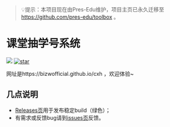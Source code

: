 > &#x1F4A1;提示：本项目现在由Pres-Edu维护，项目主页已永久迁移至 https://github.com/pres-edu/toolbox 。
# 课堂抽学号系统

![](https://travis-ci.com/bizwofficial/cxh.svg?branch=master)
[![star](https://gitee.com/bizwofficial/cxh/badge/star.svg?theme=dark)](https://gitee.com/bizwofficial/cxh/stargazers)

网址是https://bizwofficial.github.io/cxh ，欢迎体验~

## 几点说明
- [Releases页](https://github.com/bizwofficial/cxh/releases)用于发布稳定build（绿色）；
- 有需求或反馈bug请到[issues页](https://github.com/bizwofficial/cxh/issues)反馈。
